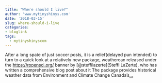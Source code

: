 ```yaml
---
title: "Where should I live?"
author: 'www.mytinyshinys.com'
date: '2018-03-15'
slug: where-should-i-live
categories:
- bloglink
tags:
  - mytinyshinyscom
---
```


After a long spate of just soccer posts, it is a relief(delayed pun intended) to turn to a quick look at a relatively new package, weathercan released under the https://ropensci.org/ banner by [@steffilazerte](Steffi LaZerte), who has written a comprehensive blog post about it The package provides historical weather data from Environment and Climate Change Canada’s[... <i class="fas fa-external-link-alt"></i>](https://www.mytinyshinys.com/2018/03/15/weathercan-package/)

